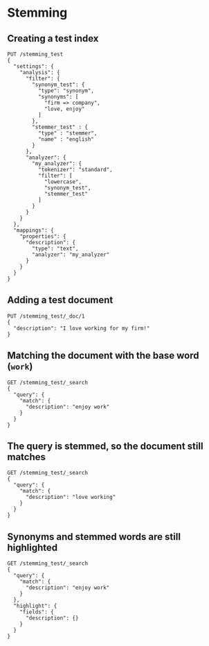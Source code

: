 # Stemming

## Creating a test index

```
PUT /stemming_test
{
  "settings": {
    "analysis": {
      "filter": {
        "synonym_test": {
          "type": "synonym",
          "synonyms": [
            "firm => company",
            "love, enjoy"
          ]
        },
        "stemmer_test" : {
          "type" : "stemmer",
          "name" : "english"
        }
      },
      "analyzer": {
        "my_analyzer": {
          "tokenizer": "standard",
          "filter": [
            "lowercase",
            "synonym_test",
            "stemmer_test"
          ]
        }
      }
    }
  },
  "mappings": {
    "properties": {
      "description": {
        "type": "text",
        "analyzer": "my_analyzer"
      }
    }
  }
}
```

## Adding a test document

```
PUT /stemming_test/_doc/1
{
  "description": "I love working for my firm!"
}
```

## Matching the document with the base word (`work`)

```
GET /stemming_test/_search
{
  "query": {
    "match": {
      "description": "enjoy work"
    }
  }
}
```

## The query is stemmed, so the document still matches

```
GET /stemming_test/_search
{
  "query": {
    "match": {
      "description": "love working"
    }
  }
}
```

## Synonyms and stemmed words are still highlighted

```
GET /stemming_test/_search
{
  "query": {
    "match": {
      "description": "enjoy work"
    }
  },
  "highlight": {
    "fields": {
      "description": {}
    }
  }
}
```